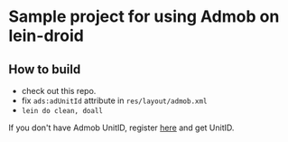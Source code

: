 # Sample project for using Admob on lein-droid

## How to build

- check out this repo.
- fix `ads:adUnitId` attribute in `res/layout/admob.xml`
- `lein do clean, doall`

If you don't have Admob UnitID, register [here](http://www.google.co.jp/ads/admob/) and get UnitID.


